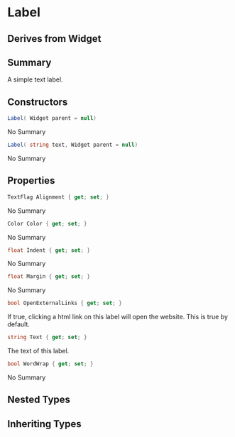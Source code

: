# Label

## Derives from Widget

## Summary

A simple text label.
## Constructors

```c#
Label( Widget parent = null) 
```
No Summary
```c#
Label( string text, Widget parent = null) 
```
No Summary
## Properties

```c#
TextFlag Alignment { get; set; } 
```
No Summary
```c#
Color Color { get; set; } 
```
No Summary
```c#
float Indent { get; set; } 
```
No Summary
```c#
float Margin { get; set; } 
```
No Summary
```c#
bool OpenExternalLinks { get; set; } 
```
If true, clicking a html link on this label will open the website.
This is true by default.
```c#
string Text { get; set; } 
```
The text of this label.
```c#
bool WordWrap { get; set; } 
```
No Summary
## Nested Types

## Inheriting Types

